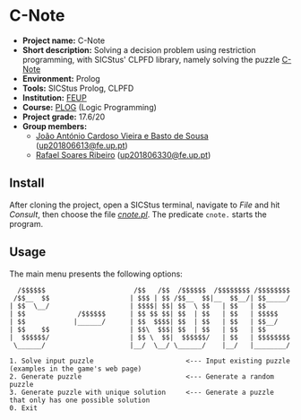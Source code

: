 # C-Note

- **Project name:** C-Note
- **Short description:** Solving a decision problem using restriction programming, with SICStus' CLPFD library, namely solving the puzzle [C-Note](https://erich-friedman.github.io/puzzle/100/)
- **Environment:** Prolog
- **Tools:** SICStus Prolog, CLPFD
- **Institution:** [FEUP](https://sigarra.up.pt/feup/en/web_page.Inicial)
- **Course:** [PLOG](https://sigarra.up.pt/feup/en/ucurr_geral.ficha_uc_view?pv_ocorrencia_id=459482) (Logic Programming)
- **Project grade:** 17.6/20
- **Group members:**
    - [João António Cardoso Vieira e Basto de Sousa](https://github.com/JoaoASousa) ([up201806613@fe.up.pt](up201806613@fe.up.pt))
    - [Rafael Soares Ribeiro](https://github.com/up201806330) ([up201806330@fe.up.pt](mailto:up201806330@fe.up.pt))

## Install

After cloning the project, open a SICStus terminal, navigate to *File* and hit *Consult*, then choose the file [*cnote.pl*](./src/cnote.pl). The predicate `cnote.` starts the program.

## Usage

The main menu presents the following options:

```
  /$$$$$$                      /$$   /$$  /$$$$$$  /$$$$$$$$ /$$$$$$$$
 /$$__  $$                    | $$$ | $$ /$$__  $$|__  $$__/| $$_____/
| $$  \__/                    | $$$$| $$| $$  \ $$   | $$   | $$      
| $$             /$$$$$$      | $$ $$ $$| $$  | $$   | $$   | $$$$$   
| $$            |______/      | $$  $$$$| $$  | $$   | $$   | $$__/   
| $$    $$                    | $$\  $$$| $$  | $$   | $$   | $$      
|  $$$$$$/                    | $$ \  $$|  $$$$$$/   | $$   | $$$$$$$$
 \______/                     |__/  \__/ \______/    |__/   |________/

1. Solve input puzzle                       <--- Input existing puzzle (examples in the game's web page)
2. Generate puzzle                          <--- Generate a random puzzle
3. Generate puzzle with unique solution     <--- Generate a puzzle that only has one possible solution
0. Exit
```
